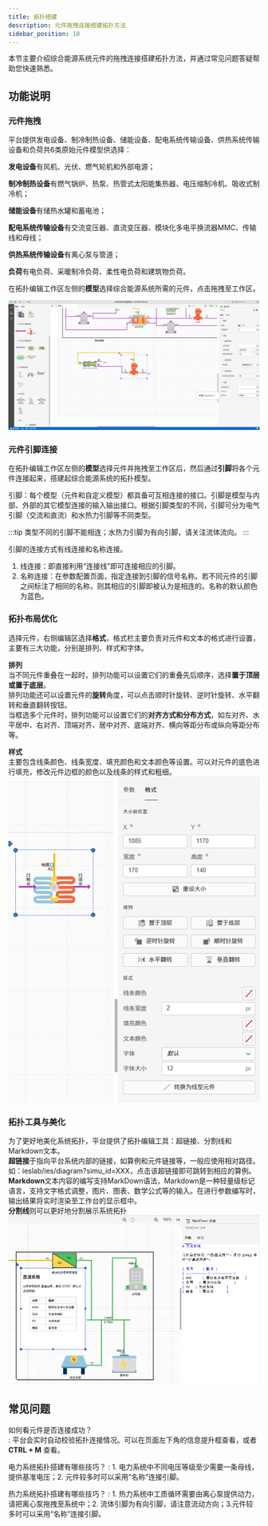 ```yaml
---
title: 拓扑搭建
description: 元件拖拽连接搭建拓扑方法
sidebar_position: 10
---
```


本节主要介绍综合能源系统元件的拖拽连接搭建拓扑方法，并通过常见问题答疑帮助您快速熟悉。


## 功能说明

### 元件拖拽

平台提供发电设备、制冷制热设备、储能设备、配电系统传输设备、供热系统传输设备和负荷共6类原始元件模型供选择：

**发电设备**有风机、光伏、燃气轮机和外部电源；

**制冷制热设备**有燃气锅炉、热泵、热管式太阳能集热器、电压缩制冷机、吸收式制冷机；

**储能设备**有储热水罐和蓄电池；

**配电系统传输设备**有交流变压器、直流变压器、模块化多电平换流器MMC、传输线和母线；

**供热系统传输设备**有离心泵与管道；

**负荷**有电负荷、采暖制冷负荷、柔性电负荷和建筑物负荷。


在拓扑编辑工作区左侧的**模型**选择综合能源系统所需的元件，点击拖拽至工作区。

![模型](./model.png)

### 元件引脚连接

在拓扑编辑工作区左侧的**模型**选择元件并拖拽至工作区后，然后通过**引脚**将各个元件连接起来，搭建起综合能源系统的拓扑模型。

引脚：每个模型（元件和自定义模型）都具备可互相连接的接口。引脚是模型与内部、外部的其它模型连接的输入输出接口。根据引脚类型的不同，引脚可分为电气引脚（交流和直流）和水热力引脚等不同类型。 

:::tip
类型不同的引脚不能相连；水热力引脚为有向引脚，请关注流体流向。
:::


引脚的连接方式有线连接和名称连接。  
1. 线连接：即直接利用“连接线”即可连接相应的引脚。  
2. 名称连接：在参数配置页面，指定连接到引脚的信号名称。若不同元件的引脚之间标注了相同的名称，则其相应的引脚即被认为是相连的。名称的默认颜色为蓝色。


### 拓扑布局优化

选择元件，右侧编辑区选择**格式**，格式栏主要负责对元件和文本的格式进行设置，主要有三大功能，分别是排列、样式和字体。

**排列**  
当不同元件重叠在一起时，排列功能可以设置它们的重叠先后顺序，选择**置于顶层或置于底层**。  
排列功能还可以设置元件的**旋转**角度，可以点击顺时针旋转、逆时针旋转、水平翻转和垂直翻转按钮。  
当框选多个元件时，排列功能可以设置它们的**对齐方式和分布方式**，如左对齐、水平居中、右对齐、顶端对齐、居中对齐、底端对齐、横向等距分布或纵向等距分布等。

**样式**  
主要包含线条颜色、线条宽度、填充颜色和文本颜色等设置。可以对元件的底色进行填充，修改元件边框的颜色以及线条的样式和粗细。
![样式](./style.png)

### 拓扑工具与美化

为了更好地美化系统拓扑，平台提供了拓扑编辑工具：超链接、分割线和Markdown文本。  
**超链接**于指向平台系统内部的链接，如算例和元件链接等，一般应使用相对路径。如：ieslab/ies/diagram?simu_id=XXX，点击该超链接即可跳转到相应的算例。  
**Markdown**文本内容的编写支持MarkDown语法，Markdown是一种轻量级标记语言，支持文字格式调整，图片、图表、数学公式等的输入。在进行参数编写时，输出结果将实时渲染至工作台的显示框中。  
**分割线**则可以更好地分割展示系统拓扑
![工具](./tool.png)


## 常见问题

如何看元件是否连接成功？  
:    平台会实时自动校验拓扑连接情况。可以在页面左下角的信息提升框查看，或者**CTRL + M** 查看。

电力系统拓扑搭建有哪些技巧？
:    1. 电力系统中不同电压等级至少需要一条母线，提供基准电压；2. 元件较多时可以采用“名称”连接引脚。

热力系统拓扑搭建有哪些技巧？
:    1. 热力系统中工质循环需要由离心泵提供动力，请把离心泵拖拽至系统中；2. 流体引脚为有向引脚，请注意流动方向；3.元件较多时可以采用“名称”连接引脚。